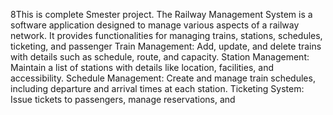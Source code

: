 8This is complete Smester project.
The Railway Management System is a software application designed to manage various aspects of a railway network. It provides functionalities for managing trains, stations, schedules, ticketing, and passenger 
Train Management: Add, update, and delete trains with details such as schedule, route, and capacity.
Station Management: Maintain a list of stations with details like location, facilities, and accessibility.
Schedule Management: Create and manage train schedules, including departure and arrival times at each station.
Ticketing System: Issue tickets to passengers, manage reservations, and 



